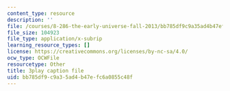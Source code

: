 ```yaml
---
content_type: resource
description: ''
file: /courses/8-286-the-early-universe-fall-2013/bb785df9c9a35ad4b47efc6a0855c48f_vKLqWj0FRyc.vtt
file_size: 104923
file_type: application/x-subrip
learning_resource_types: []
license: https://creativecommons.org/licenses/by-nc-sa/4.0/
ocw_type: OCWFile
resourcetype: Other
title: 3play caption file
uid: bb785df9-c9a3-5ad4-b47e-fc6a0855c48f
---
```


